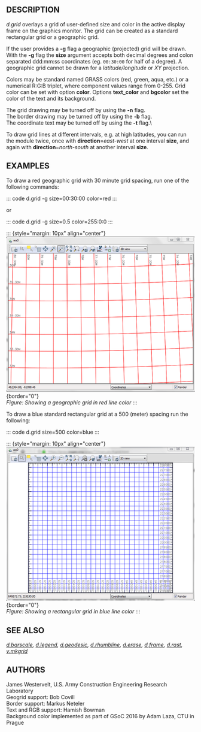 ## DESCRIPTION

*d.grid* overlays a grid of user-defined size and color in the active
display frame on the graphics monitor. The grid can be created as a
standard rectangular grid or a geographic grid.

If the user provides a **-g** flag a geographic (projected) grid will be
drawn. With the **-g** flag the **size** argument accepts both decimal
degrees and colon separated ddd:mm:ss coordinates (eg. `00:30:00` for
half of a degree). A geographic grid cannot be drawn for a
*latitude/longitude* or *XY* projection.

Colors may be standard named GRASS colors (red, green, aqua, etc.) or a
numerical R:G:B triplet, where component values range from 0-255. Grid
color can be set with option **color**. Options **text_color** and
**bgcolor** set the color of the text and its background.

The grid drawing may be turned off by using the **-n** flag.\
The border drawing may be turned off by using the **-b** flag.\
The coordinate text may be turned off by using the **-t** flag.\

To draw grid lines at different intervals, e.g. at high latitudes, you
can run the module twice, once with **direction**=*east-west* at one
interval **size**, and again with **direction**=*north-south* at another
interval **size**.

## EXAMPLES

To draw a red geographic grid with 30 minute grid spacing, run one of
the following commands:

::: code
    d.grid -g size=00:30:00 color=red
:::

or

::: code
    d.grid -g size=0.5 color=255:0:0
:::

::: {style="margin: 10px" align="center"}
![d.grid red grid example](d_grid_red_grid.png){border="0"}\
*Figure: Showing a geographic grid in red line color*
:::

To draw a blue standard rectangular grid at a 500 (meter) spacing run
the following:

::: code
    d.grid size=500 color=blue
:::

::: {style="margin: 10px" align="center"}
![d.grid blue grid example](d_grid_blue_grid.png){border="0"}\
*Figure: Showing a rectangular grid in blue line color*
:::

## SEE ALSO

*[d.barscale](d.barscale.html), [d.legend](d.legend.html),
[d.geodesic](d.geodesic.html), [d.rhumbline](d.rhumbline.html),
[d.erase](d.erase.html), [d.frame](d.frame.html), [d.rast](d.rast.html),
[v.mkgrid](v.mkgrid.html)*

## AUTHORS

James Westervelt, U.S. Army Construction Engineering Research
Laboratory\
Geogrid support: Bob Covill\
Border support: Markus Neteler\
Text and RGB support: Hamish Bowman\
Background color implemented as part of GSoC 2016 by Adam Laza, CTU in
Prague
